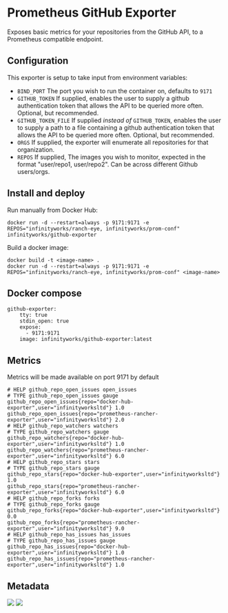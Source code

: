 # Prometheus GitHub Exporter

Exposes basic metrics for your repositories from the GitHub API, to a Prometheus compatible endpoint.

## Configuration

This exporter is setup to take input from environment variables:
* `BIND_PORT` The port you wish to run the container on, defaults to `9171`
* `GITHUB_TOKEN` If supplied, enables the user to supply a github authentication token that allows the API to be queried more often. Optional, but recommended.
* `GITHUB_TOKEN_FILE` If supplied _instead of_ `GITHUB_TOKEN`, enables the user to supply a path to a file containing a github authentication token that allows the API to be queried more often. Optional, but recommended.
* `ORGS` If supplied, the exporter will enumerate all repositories for that organization.
* `REPOS` If supplied, The images you wish to monitor, expected in the format "user/repo1, user/repo2". Can be across different Github users/orgs.

## Install and deploy

Run manually from Docker Hub:
```
docker run -d --restart=always -p 9171:9171 -e REPOS="infinityworks/ranch-eye, infinityworks/prom-conf" infinityworks/github-exporter
```

Build a docker image:
```
docker build -t <image-name> .
docker run -d --restart=always -p 9171:9171 -e REPOS="infinityworks/ranch-eye, infinityworks/prom-conf" <image-name>
```

## Docker compose

```
github-exporter:
    tty: true
    stdin_open: true
    expose:
      - 9171:9171
    image: infinityworks/github-exporter:latest
```

## Metrics

Metrics will be made available on port 9171 by default

```
# HELP github_repo_open_issues open_issues
# TYPE github_repo_open_issues gauge
github_repo_open_issues{repo="docker-hub-exporter",user="infinityworksltd"} 1.0
github_repo_open_issues{repo="prometheus-rancher-exporter",user="infinityworksltd"} 2.0
# HELP github_repo_watchers watchers
# TYPE github_repo_watchers gauge
github_repo_watchers{repo="docker-hub-exporter",user="infinityworksltd"} 1.0
github_repo_watchers{repo="prometheus-rancher-exporter",user="infinityworksltd"} 6.0
# HELP github_repo_stars stars
# TYPE github_repo_stars gauge
github_repo_stars{repo="docker-hub-exporter",user="infinityworksltd"} 1.0
github_repo_stars{repo="prometheus-rancher-exporter",user="infinityworksltd"} 6.0
# HELP github_repo_forks forks
# TYPE github_repo_forks gauge
github_repo_forks{repo="docker-hub-exporter",user="infinityworksltd"} 0.0
github_repo_forks{repo="prometheus-rancher-exporter",user="infinityworksltd"} 9.0
# HELP github_repo_has_issues has_issues
# TYPE github_repo_has_issues gauge
github_repo_has_issues{repo="docker-hub-exporter",user="infinityworksltd"} 1.0
github_repo_has_issues{repo="prometheus-rancher-exporter",user="infinityworksltd"} 1.0
```

## Metadata
[![](https://images.microbadger.com/badges/image/infinityworks/github-exporter.svg)](http://microbadger.com/images/infinityworks/github-exporter "Get your own image badge on microbadger.com") [![](https://images.microbadger.com/badges/version/infinityworks/github-exporter.svg)](http://microbadger.com/images/infinityworks/github-exporter "Get your own version badge on microbadger.com")

